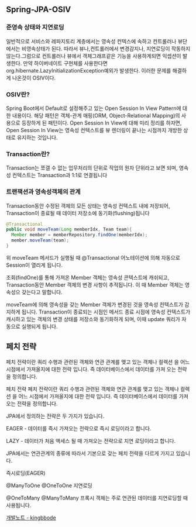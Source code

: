 ## Spring-JPA-OSIV

### 준영속 상태와 지연로딩
일반적으로 서비스와 레파지토리 계층에서는 영속성 컨텍스에 속하고 컨트롤러나 뷰단에서는 비영속상태가 된다. 따라서 뷰나,컨트롤러에서 변경감지나, 지연로딩이 작동하지 않는다.그럼으로 컨트롤러나 뷰에서 객체그래프같은 기능을 사용하게되면 익셉션이 발생한다. 만약 하이버네이트 구현체를 사용한다면 org.hibernate.LazyInitializationException예외가 발생한다. 이러한 문제를 해결하게 나온것이 OSIV이다.

### OSIV란?
Spring Boot에서 Default로 설정해주고 있는 Open Session In View Pattern에 대한 내용이다. 해당 패턴은 객체-관계 매핑(ORM, Object-Relational Mapping)의 사용으로 등장하게 된 패턴이다. Open Session In View에 대해 미리 정리를 하자면, Open Session In View는 영속성 컨텍스트를 뷰 렌더링이 끝나는 시점까지 개방한 상태로 유지하는 것입니다.

### Transaction란?
Transaction는 쪼갤 수 없는 업무처리의 단위로 작업의 원자 단위라고 보면 되며, 영속성 컨텍스트는 Transaction과 1:1로 연결됩니다

### 트랜잭션과 영속성객체의 관계
Transaction동안 수정된 객체의 모든 상태는 영속성 컨텍스트 내에 저장되어, Transaction이 종료될 때 데이터 저장소에 동기화(flushing)됩니다

```java
@Transactional
public void moveTeam(Long memberIdx, Team team){
  Member member = memberRepository.findOne(memberIdx);
  member.moveTeam(team);
}

```
위 moveTeam 메서드가 실행될 때 @Transactional 어노테이션에 의해 자동으로 Session이 열리게 됩니다.

조회(findOne)를 통해 가져온 Member 객체는 영속성 콘텍스트에 캐쉬되고, Transaction동안 Member 객체의 변경 사항이 추적됩니다. 이 때 Member 객체는 영속성으 갖는다고 말합니다.

moveTeam에 의해 영속성을 갖는 Member 객체가 변경된 것을 영속성 컨텍스트가 감지하게 됩니다. Transaction이 종료되는 시점인 메서드 종료 시점에 영속성 컨텍스트가 캐시하고 있는 객체의 변경 상태를 저장소와 동기화하게 되며, 이때 update 쿼리가 자동으로 실행되게 됩니다.

## 페치 전략
페치 전략이란 쿼리 수행과 관련된 객체와 연관 관계를 맺고 있는 객체나 컬렉션 을 어느 시점에서 가져올지에 대한 전략 입니다. 즉 데이터베이스에서 데이터를 가져 오는 전략을 정의합니다.



페치 전략
페치 전략이란 쿼리 수행과 관련된 객체와 연관 관계를 맺고 있는 객체나 컬렉션 을 어느 시점에서 가져올지에 대한 전략 입니다. 즉 데이터베이스에서 데이터를 가져 오는 전략을 정의합니다.

JPA에서 정의하는 전략은 두 가지가 있습니다.

EAGER - 데이터를 즉시 가져오는 전략으로 즉시 로딩이라고 합니다.

LAZY - 데이터가 처음 액세스 될 때 가져오는 전략으로 지연 로딩이라고 합니다.

JPA에서는 연관관계의 종류에 따라서 기본으로 갖는 페치 전략을 다르게 가지고 있습니다.

즉시로딩(EAGER)

@ManyToOne
@OneToOne
지연로딩

@OneToMany
@ManyToMany
프록시 객체는 주로 연관된 데이터를 지연로딩할 때 사용됩니다.


[개발노트 - kingbbode](http://kingbbode.tistory.com/27)
